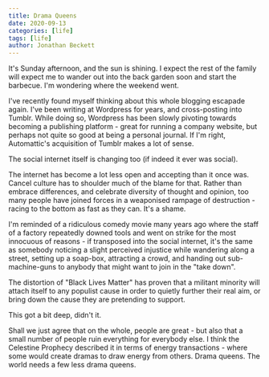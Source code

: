 ```yaml
---
title: Drama Queens
date: 2020-09-13
categories: [life]
tags: [life]
author: Jonathan Beckett
---
```


It's Sunday afternoon, and the sun is shining. I expect the rest of the family will expect me to wander out into the back garden soon and start the barbecue. I'm wondering where the weekend went.

I've recently found myself thinking about this whole blogging escapade again. I've been writing at Wordpress for years, and cross-posting into Tumblr. While doing so, Wordpress has been slowly pivoting towards becoming a publishing platform - great for running a company website, but perhaps not quite so good at being a personal journal. If I'm right, Automattic's acquisition of Tumblr makes a lot of sense.

The social internet itself is changing too (if indeed it ever was social).

The internet has become a lot less open and accepting than it once was. Cancel culture has to shoulder much of the blame for that. Rather than embrace differences, and celebrate diversity of thought and opinion, too many people have joined forces in a weaponised rampage of destruction - racing to the bottom as fast as they can. It's a shame.

I'm reminded of a ridiculous comedy movie many years ago where the staff of a factory repeatedly downed tools and went on strike for the most innocuous of reasons - if transposed into the social internet, it's the same as somebody noticing a slight perceived injustice while wandering along a street, setting up a soap-box, attracting a crowd, and handing out sub-machine-guns to anybody that might want to join in the "take down".

The distortion of "Black Lives Matter" has proven that a militant minority will attach itself to any populist cause in order to quietly further their real aim, or bring down the cause they are pretending to support.

This got a bit deep, didn't it.

Shall we just agree that on the whole, people are great - but also that a small number of people ruin everything for everybody else. I think the Celestine Prophecy described it in terms of energy transactions - where some would create dramas to draw energy from others. Drama queens. The world needs a few less drama queens.